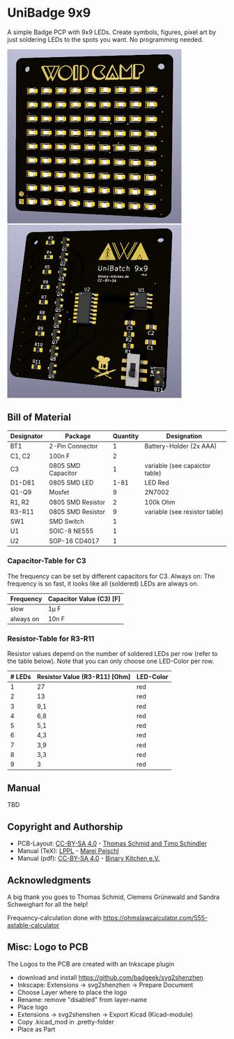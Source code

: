 # UniBadge 9x9
A simple Badge PCP with 9x9 LEDs. Create symbols, figures, pixel art by just soldering LEDs to the spots you want. No programming needed.

<img src="images/unibadge_front.png" width=400px alt="UniBadge 9x9 front"> <img src="images/unibadge_back.png" width=400px alt="UniBadge 9x9 front">

## Bill of Material
| Designator | Package            | Quantity | Designation                    |
| ---------- | ------------------ | -------- | ------------------------------ |
| BT1        | 2-Pin Connector    | 1        | Battery-Holder (2x AAA)        |
| C1, C2     | 100n F             | 2        |                                |
| C3         | 0805 SMD Capacitor | 1        | variable (see capaictor table) |
| D1-D81     | 0805 SMD LED       | 1-81     | LED Red                        |
| Q1-Q9      | Mosfet             | 9        | 2N7002                         |
| R1, R2     | 0805 SMD Resistor  | 2        | 100k Ohm                       |
| R3-R11     | 0805 SMD Resistor  | 9        | variable (see resistor table)  |
| SW1        | SMD Switch         | 1        |                                |
| U1         | SOIC-8 NE555       | 1        |                                |
| U2         | SOP-16 CD4017      | 1        |                                |

### Capacitor-Table for C3
The frequency can be set by different capacitors for C3. Always on: The frequency is so fast, it looks like all (soldered) LEDs are always on.

| Frequency | Capacitor Value (C3) \[F\] |
| --------- | -------------------------- |
| slow      | 1µ F                       |
| always on | 10n F                      | 

### Resistor-Table for R3-R11
Resistor values depend on the number of soldered LEDs per row (refer to the table below). Note that you can only choose one LED-Color per row.

| \# LEDs | Resistor Value (R3-R11) \[Ohm\] | LED-Color |
| ------- | ------------------------------- | --------- |
| 1       | 27                              | red       |
| 2       | 13                              | red       |
| 3       | 9,1                             | red       |
| 4       | 6,8                             | red       |
| 5       | 5,1                             | red       |
| 6       | 4,3                             | red       |
| 7       | 3,9                             | red       |
| 8       | 3,3                             | red       |
| 9       | 3                               | red       |

## Manual
TBD

## Copyright and Authorship
- PCB-Layout: [CC-BY-SA 4.0](https://creativecommons.org/licenses/by-sa/4.0/) - [Thomas Schmid and Timo Schindler](https://www.binary-kitchen.de)
- Manual (TeX): [LPPL](https://www.latex-project.org/lppl.txt) - [Marei Peischl](https://peitex.de)
- Manual (pdf): [CC-BY-SA 4.0](https://creativecommons.org/licenses/by-sa/4.0/) - [Binary Kitchen e.V.](https://www.binary-kitchen.de)

## Acknowledgments
A big thank you goes to Thomas Schmid, Clemens Grünewald and Sandra Schweighart for all the help!

Frequency-calculation done with https://ohmslawcalculator.com/555-astable-calculator

## Misc: Logo to PCB
The Logos to the PCB are created with an Inkscape plugin

- download and install https://github.com/badgeek/svg2shenzhen
- Inkscape: Extensions -> svg2shenzhen -> Prepare Document
- Choose Layer where to place the logo
- Rename: remove "disabled" from layer-name
- Place logo
- Extensions -> svg2shenshen -> Export Kicad (Kicad-module)
- Copy .kicad_mod in .pretty-folder
- Place as Part